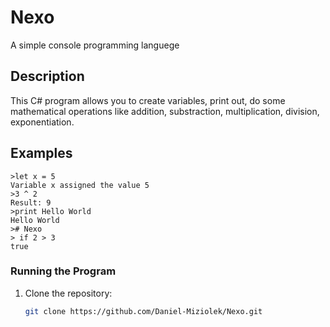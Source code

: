 # Nexo

A simple console programming languege

## Description

This C# program allows you to create variables, print out, do some mathematical operations like addition, substraction, multiplication, division, exponentiation.

## Examples

    >let x = 5
    Variable x assigned the value 5
    >3 ^ 2
    Result: 9
    >print Hello World
    Hello World
    ># Nexo
    > if 2 > 3
    true

  
   


### Running the Program

1. Clone the repository:

   ```bash
   git clone https://github.com/Daniel-Miziolek/Nexo.git

